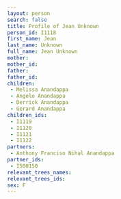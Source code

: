 ```yaml
---
layout: person
search: false
title: Profile of Jean Unknown
person_id: I1118
first_name: Jean
last_name: Unknown
full_name: Jean Unknown
mother: 
mother_id: 
father: 
father_id: 
children:
 - Melissa Anandappa
 - Angelo Anandappa
 - Derrick Anandappa
 - Gerard Anandappa
children_ids:
 - I1119
 - I1120
 - I1121
 - I1122
partners:
 - Anthony Franciso Nihal Anandappa
partner_ids:
 - I500150
relevant_trees_names:
relevant_trees_ids:
sex: F
---
```


